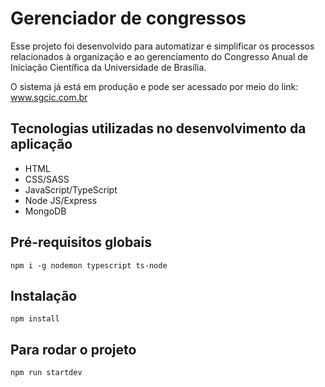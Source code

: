 # Gerenciador de congressos
Esse projeto foi desenvolvido para automatizar e simplificar os processos relacionados à organização e ao gerenciamento do Congresso Anual de Iniciação Científica da Universidade de Brasília.

O sistema já está em produção e pode ser acessado por meio do link: www.sgcic.com.br

## Tecnologias utilizadas no desenvolvimento da aplicação
- HTML
- CSS/SASS
- JavaScript/TypeScript
- Node JS/Express
- MongoDB

## Pré-requisitos globais
`npm i -g nodemon typescript ts-node`

## Instalação
`npm install`

## Para rodar o projeto 
`npm run startdev`

